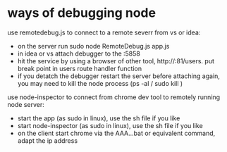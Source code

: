 ﻿

# ways of debugging node

use remotedebug.js to connect to a remote severr from vs or idea:

- on the server run sudo node RemoteDebug.js app.js
- in idea or vs attach debugger to the <ip>:5858
- hit the service by using a browser of other tool, http://<ip>:81/users. put break point in users route handler function
- if you detatch the debugger restart the server before attaching again, you may need to kill the node 	process (ps -al / sudo kill <pid>)

use node-inspector to connect from chrome dev tool to remotely running node server:

- start the app (as sudo in linux), use the sh file if you like
- start node-inspector (as sudo in linux), use the sh file if you like
- on the client start chrome via the AAA...bat or equivalent command, adapt the ip address






